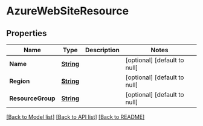 # AzureWebSiteResource
## Properties

Name | Type | Description | Notes
------------ | ------------- | ------------- | -------------
**Name** | [**String**](string.md) |  | [optional] [default to null]
**Region** | [**String**](string.md) |  | [optional] [default to null]
**ResourceGroup** | [**String**](string.md) |  | [optional] [default to null]

[[Back to Model list]](../README.md#documentation-for-models) [[Back to API list]](../README.md#documentation-for-api-endpoints) [[Back to README]](../README.md)

